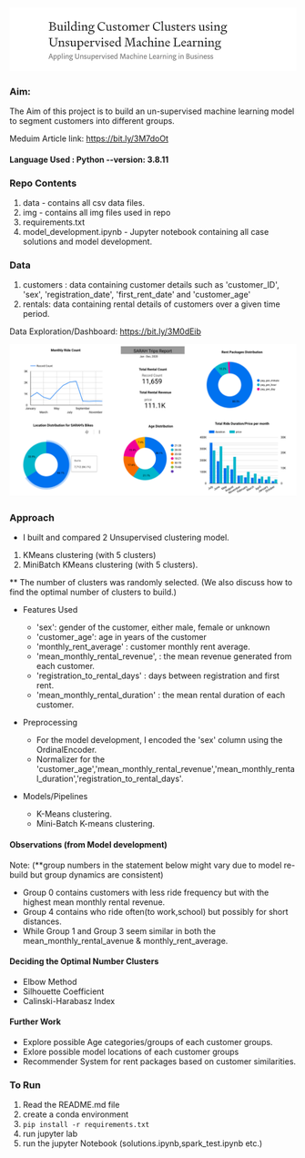 ![Building Cusomer Clusters](./img/cover_img.png)

### Aim: 
The Aim of this project is to build an un-supervised machine learning model to segment customers into different groups.

Meduim Article link: https://bit.ly/3M7doOt

#### Language Used : Python --version: 3.8.11

### Repo Contents
1. data - contains all csv data files.
2. img - contains all img files used in repo
3. requirements.txt
4. model_development.ipynb -  Jupyter notebook containing all case solutions and model development.

### Data
1. customers : data containing customer details such as 'customer_ID', 'sex', 'registration_date', 'first_rent_date' and 'customer_age'
2. rentals: data containing rental details of customers over a given time period.


Data Exploration/Dashboard: https://bit.ly/3M0dEib

![Dashboard](./img/dashboard.png)

### Approach
- I built and compared 2 Unsupervised clustering model.

1. KMeans clustering (with 5 clusters)
2. MiniBatch KMeans clustering (with 5 clusters).

**  The number of clusters was randomly selected. (We also discuss how to find the optimal number of clusters to build.)

- Features Used
    - 'sex': gender of the customer, either male, female or unknown
    - 'customer_age': age in years of the customer
    - 'monthly_rent_average' : customer monthly rent average.
    - 'mean_monthly_rental_revenue', : the mean revenue generated from each customer.
    - 'registration_to_rental_days' : days between registration and first rent.
    - 'mean_monthly_rental_duration' : the mean rental duration of each customer.

- Preprocessing
    - For the model development, I encoded the 'sex' column using the OrdinalEncoder.
    - Normalizer for the 'customer_age','mean_monthly_rental_revenue','mean_monthly_rental_duration','registration_to_rental_days'.
    
- Models/Pipelines
    - K-Means clustering.
    - Mini-Batch K-means clustering.
    
    
#### Observations (from Model development)
Note: (**group numbers in the statement below might vary due to model re-build but group dynamics are consistent)
- Group 0 contains customers with less ride frequency but with the highest mean monthly rental revenue.
- Group 4 contains who ride often(to work,school) but possibly for short distances.
- While Group 1 and Group 3 seem similar in both the mean_monthly_rental_avenue & monthly_rent_average.

#### Deciding the Optimal Number Clusters
- Elbow Method
- Silhouette Coefficient
- Calinski-Harabasz Index

#### Further Work
- Explore possible Age categories/groups of each customer groups.
- Exlore possible model locations of each customer groups
- Recommender System for rent packages based on customer similarities.
    





### To Run

1. Read the README.md file
2. create a conda environment
3. `pip install -r requirements.txt`
4. run jupyter lab
5. run the jupyter Notebook (solutions.ipynb,spark_test.ipynb etc.)

